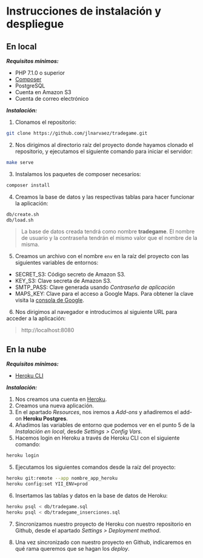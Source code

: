 
# Instrucciones de instalación y despliegue

## En local

***Requisitos mínimos:***

 - PHP 7.1.0 o superior
 - [Composer](https://getcomposer.org/)
 - PostgreSQL
 - Cuenta en Amazon S3
 - Cuenta de correo electrónico

***Instalación:***

 1. Clonamos el repositorio:

   ```bash
   git clone https://github.com/jlnarvaez/tradegame.git
   ```

 2. Nos dirigimos al directorio raíz del proyecto donde hayamos clonado el repositorio, y ejecutamos el siguiente comando para iniciar el servidor:

   ```bash
   make serve
   ```

 3. Instalamos los paquetes de composer necesarios:

   ```bash
   composer install
   ```

 4. Creamos la base de datos y las respectivas tablas para hacer funcionar la aplicación:
   ```bash
   db/create.sh
   db/load.sh
   ```
   > La base de datos creada tendrá como nombre **tradegame**. El nombre de usuario y la contraseña tendrán el mismo valor que el nombre de la misma.

 5. Creamos un archivo con el nombre `env` en la raíz del proyecto con las siguientes variables de entornos:

  * SECRET_S3: Código secreto de Amazon S3.
  * KEY_S3: Clave secreta de Amazon S3.
  * SMTP_PASS: Clave generada usando *Contraseña de aplicación*
  * MAPS_KEY: Clave para el acceso a Google Maps. Para obtener la clave visita la [consola de Google](https://code.google.com/apis/console/).

  &nbsp;
 6. Nos dirigimos al navegador e introducimos al siguiente URL para acceder a la aplicación:

 > http://localhost:8080


## En la nube

***Requisitos mínimos:***

 - [Heroku CLI](https://devcenter.heroku.com/articles/heroku-cli)

***Instalación:***

 1. Nos creamos una cuenta en [Heroku](https://dashboard.heroku.com/).
 2. Creamos una nueva aplicación.
 3. En el apartado *Resources*, nos iremos a *Add-ons* y añadiremos el add-on **Heroku Postgres**.
 4. Añadimos las variables de entorno que podemos ver en el punto 5 de la *Instalación en local*, desde *Settings > Config Vars*.
 5. Hacemos login en Heroku a través de Heroku CLI con el siguiente comando:
 ```bash
 heroku login
 ```
 5. Ejecutamos los siguientes comandos desde la raíz del proyecto:

 ```bash
heroku git:remote --app nombre_app_heroku
heroku config:set YII_ENV=prod
 ```

 6. Insertamos las tablas y datos en la base de datos de Heroku:

 ```bash
 heroku psql < db/tradegame.sql
 heroku psql < db/tradegame_inserciones.sql
 ```

 7. Sincronizamos nuestro proyecto de Heroku con nuestro repositorio en Github, desde el apartado *Settings > Deployment method*.

 8. Una vez sincronizado con nuestro proyecto en Github, indicaremos en qué rama queremos que se hagan los *deploy*.
